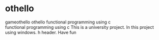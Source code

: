 # othello
gameothello  othello functional programming using c  
functional programming using c This is a university project. 
In this project using windows. h header. Have fun
